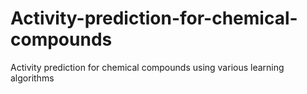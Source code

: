 # Activity-prediction-for-chemical-compounds
Activity prediction for chemical compounds using various learning algorithms
